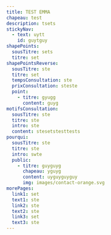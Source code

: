 ```yaml
---
title: TEST EMMA
chapeau: test
description: tsets
stickyNav:
  - text: uytt
    id: guytguy
shapePoints:
  sousTitre: sets
  titre: set
shapePointsReverse:
  sousTitre: ste
  titre: set
  tempsConsultation: ste
  prixConsultation: steste
  point:
    - titre: gyugg
      content: guyg
motifsConsultation:
  sousTitre: ste
  titre: ste
  intro: ste
  content: stesetstesttests
pourqui:
  sousTitre: ste
  titre: ste
  intro: swte
  public:
    - titre: guyguyg
      chapeau: yguyg
      content: uyguyguyguy
      img: images/contact-orange.svg
morePages:
  link1: set
  text1: ste
  link2: ste
  text2: ste
  link3: set
  text3: ste
---
```

